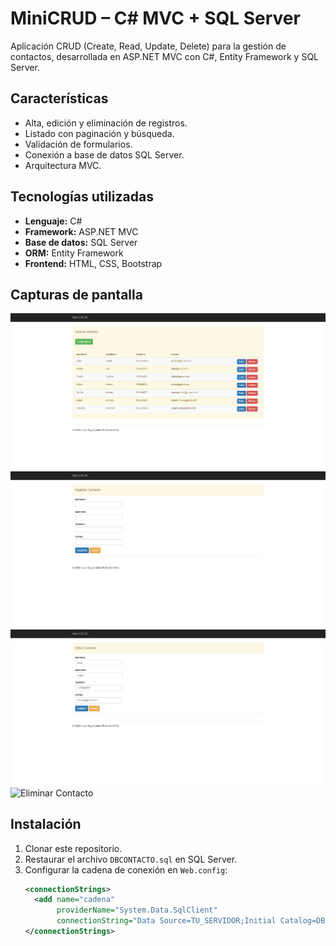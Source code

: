 # MiniCRUD – C# MVC + SQL Server

Aplicación CRUD (Create, Read, Update, Delete) para la gestión de contactos, desarrollada en ASP.NET MVC con C#, Entity Framework y SQL Server.

## Características
- Alta, edición y eliminación de registros.
- Listado con paginación y búsqueda.
- Validación de formularios.
- Conexión a base de datos SQL Server.
- Arquitectura MVC.

## Tecnologías utilizadas
- **Lenguaje:** C#
- **Framework:** ASP.NET MVC
- **Base de datos:** SQL Server
- **ORM:** Entity Framework
- **Frontend:** HTML, CSS, Bootstrap

## Capturas de pantalla
![Listado de contactos](ProyectoCRUD/Img/Listacontacto.png)
![Agregar Contacto](ProyectoCRUD/Img/Agregarcontacto.png)
![Editar Contacto](ProyectoCRUD/Img/Editarcontacto.png)
![Eliminar Contacto](ProyectoCRUD/Img/Elimnarcontacto.png)

## Instalación
1. Clonar este repositorio.
2. Restaurar el archivo `DBCONTACTO.sql` en SQL Server.
3. Configurar la cadena de conexión en `Web.config`:
   ```xml
   <connectionStrings>
     <add name="cadena"
          providerName="System.Data.SqlClient"
          connectionString="Data Source=TU_SERVIDOR;Initial Catalog=DBCONTACTO;Integrated Security=True" />
   </connectionStrings>
